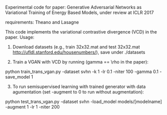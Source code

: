 Experimental code for paper: Generative Adversarial Networks as Variational Training of Energy Based Models, under review at ICLR 2017

requirements: Theano and Lasagne

This code implements the variational contrastive divergence (VCD) in the paper.
Usage:
1. Download datasets (e.g., train 32x32.mat and test 32x32.mat http://ufldl.stanford.edu/housenumbers/), save under ./datasets

2. Train a VGAN with VCD by running (gamma == \rho in the paper):

python train_trans_vgan.py -dataset svhn -k 1 -lr 0.1 -niter 100 -gamma 0.1 -save_model 1

3. To run semisupervised learning with trained generator with data agumentation (set -augment to 0 to run without augmentation):

python test_trans_vgan.py -dataset svhn -load_model models/[modelname] -augment 1 -lr 1 -niter 200
